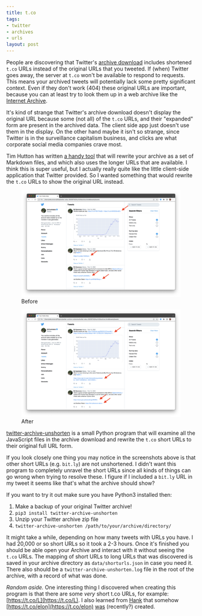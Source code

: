 ```yaml
---
title: t.co
tags:
- twitter
- archives
- urls
layout: post
---
```


People are discovering that Twitter's [archive download](https://help.twitter.com/en/managing-your-account/how-to-download-your-twitter-archive) includes shortened `t.co` URLs instead of the original URLs that you tweeted. If (when) Twitter goes away, the server at `t.co` won't be available to respond to requests. This means your archived tweets will potentially lack some pretty significant context. Even if they don't work (404) these original URLs are important, because you can at least try to look them up in a web archive like the [Internet Archive](https://web.archive.org).

It's kind of strange that Twitter's archive download doesn't display the original URL because some (not all) of the `t.co` URLs, and their "expanded" form are present in the archived data. The client side app just doesn't use them in the display. On the other hand maybe it isn't so strange, since Twitter is in the surveillance capitalism business, and clicks are what corporate social media companies crave most.

Tim Hutton has written [a handy tool](https://github.com/timhutton/twitter-archive-parser) that will rewrite your archive as a set of Markdown files, and which also uses the longer URLs that are available. I think this is super useful, but I actually really quite like the little client-side application that Twitter provided. So I wanted something that would rewrite the `t.co` URLs to show the original URL instead.

<figure>
  <a href="/images/twitter-archive-unshorten-before.png"><img class="img-responsive" src="/images/twitter-archive-unshorten-before.png"></a>
  <figcaption>Before</figcaption>
</figure>

<figure>
  <a href="/images/twitter-archive-unshorten-after.png"><img class="img-responsive" src="/images/twitter-archive-unshorten-after.png"></a>
  <figcaption>After</figcaption>
</figure>

[twitter-archive-unshorten](https://pypi.org/project/twitter-archive-unshorten/) is a small Python program that will examine all the JavaScript files in the archive download and rewrite the `t.co` short URLs to their original full URL form.

If you look closely one thing you may notice in the screenshots above is that other short URLs (e.g. `bit.ly`) are not unshortened. I didn't want this program to completely unravel the short URLs since all kinds of things can go wrong when trying to resolve these. I figure if I included a `bit.ly` URL in my tweet it seems like that's what the archive should show?

If you want to try it out make sure you have Python3 installed then:

1. Make a backup of your original Twitter archive!
2. `pip3 install twitter-archive-unshorten`
2. Unzip your Twitter archive zip file
3. `twitter-archive-unshorten /path/to/your/archive/directory/`

It might take a while, depending on how many tweets with URLs you have. I had 20,000 or so short URLs so it took a 2-3 hours. Once it's finished you should be able open your Archive and interact with it without seeing the `t.co` URLs. The mapping of short URLs to long URLs that was discovered is saved in your archive directory as `data/shorturls.json` in case you need it. There also should be a `twitter-archive-unshorten.log` file in the root of the archive, with a record of what was done.

*Random aside.* One interesting thing I discovered when creating this program is that there are some *very* short t.co URLs, for example: [https://t.co/L](https://t.co/L). I also learned from [Hank](https://mastodon.design/@hank/109371705686598413) that somehow [https://t.co/elon](https://t.co/elon) [was](https://twitter.com/Stammy/status/1592380550048026627) (recently?) created.
